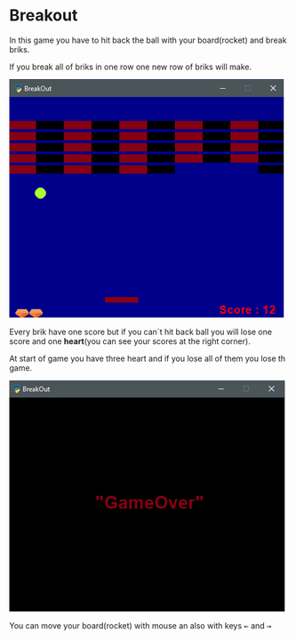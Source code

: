 # Breakout

In this game you have to hit back the ball with your board(rocket) and break briks.


If you break all of briks in one row one new row of briks will make.

![Game Shot](pic(s)\Screenshot.png)

Every brik have one score but if you can`t hit back ball you will lose one score and one **heart**(you can see your scores at the right corner).

At start of game you have three heart and if you lose all of them you lose th game.

![Game Shot](pic(s)\Screenshot1.png)

You can move your board(rocket) with mouse an also with 
keys <kbd>←</kbd> and <kbd>→</kbd>